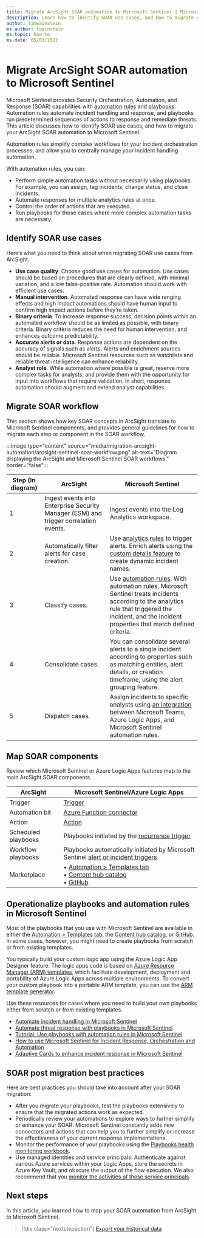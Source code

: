 ```yaml
---
title: Migrate ArcSight SOAR automation to Microsoft Sentinel | Microsoft Docs
description: Learn how to identify SOAR use cases, and how to migrate your ArcSight SOAR automation to Microsoft Sentinel.
author: limwainstein
ms.author: lwainstein
ms.topic: how-to
ms.date: 05/03/2022
---
```


# Migrate ArcSight SOAR automation to Microsoft Sentinel

Microsoft Sentinel provides Security Orchestration, Automation, and Response (SOAR) capabilities with [automation rules](automate-incident-handling-with-automation-rules.md) and [playbooks](tutorial-respond-threats-playbook.md). Automation rules automate incident handling and response, and playbooks run predetermined sequences of actions to response and remediate threats. This article discusses how to identify SOAR use cases, and how to migrate your ArcSight SOAR automation to Microsoft Sentinel.

Automation rules simplify complex workflows for your incident orchestration processes, and allow you to centrally manage your incident handling automation. 

With automation rules, you can: 
- Perform simple automation tasks without necessarily using playbooks. For example, you can assign, tag incidents, change status, and close incidents. 
- Automate responses for multiple analytics rules at once. 
- Control the order of actions that are executed. 
- Run playbooks for those cases where more complex automation tasks are necessary. 

## Identify SOAR use cases

Here’s what you need to think about when migrating SOAR use cases from ArcSight.
- **Use case quality**. Choose good use cases for automation. Use cases should be based on procedures that are clearly defined, with minimal variation, and a low false-positive rate. Automation should work with efficient use cases.
- **Manual intervention**. Automated response can have wide ranging effects and high impact automations should have human input to confirm high impact actions before they’re taken.
- **Binary criteria**. To increase response success, decision points within an automated workflow should be as limited as possible, with binary criteria. Binary criteria reduces the need for human intervention, and enhances outcome predictability.
- **Accurate alerts or data**. Response actions are dependent on the accuracy of signals such as alerts. Alerts and enrichment sources should be reliable. Microsoft Sentinel resources such as watchlists and reliable threat intelligence can enhance reliability.
- **Analyst role**. While automation where possible is great, reserve more complex tasks for analysts, and provide them with the opportunity for input into workflows that require validation. In short, response automation should augment and extend analyst capabilities. 

## Migrate SOAR workflow

This section shows how key SOAR concepts in ArcSight translate to Microsoft Sentinel components, and provides general guidelines for how to migrate each step or component in the SOAR workflow.

:::image type="content" source="media/migration-arcsight-automation/arcsight-sentinel-soar-workflow.png" alt-text="Diagram displaying the ArcSight and Microsoft Sentinel SOAR workflows." border="false":::

|Step (in diagram) |ArcSight  |Microsoft Sentinel |
|---------|---------|---------|
|1 |Ingest events into Enterprise Security Manager (ESM) and trigger correlation events.     |Ingest events into the Log Analytics workspace.     |
|2 |Automatically filter alerts for case creation.     |Use [analytics rules](detect-threats-built-in.md) to trigger alerts. Enrich alerts using the [custom details feature](surface-custom-details-in-alerts.md) to create dynamic incident names.   |
|3 |Classify cases. |Use [automation rules](automate-incident-handling-with-automation-rules.md). With automation rules, Microsoft Sentinel treats incidents according to the analytics rule that triggered the incident, and the incident properties that match defined criteria. |
|4 |Consolidate cases. |You can consolidate several alerts to a single incident according to properties such as matching entities, alert details, or creation timeframe, using the alert grouping feature. |
|5 |Dispatch cases. |Assign incidents to specific analysts using [an integration](https://techcommunity.microsoft.com/t5/microsoft-sentinel-blog/automate-incident-assignment-with-shifts-for-teams/ba-p/2297549) between Microsoft Teams, Azure Logic Apps, and Microsoft Sentinel automation rules. |

## Map SOAR components 

Review which Microsoft Sentinel or Azure Logic Apps features map to the main ArcSight SOAR components.

|ArcSight  |Microsoft Sentinel/Azure Logic Apps  |
|---------|---------|
|Trigger     |[Trigger](../logic-apps/logic-apps-overview.md)         |
|Automation bit     |[Azure Function connector](../logic-apps/logic-apps-azure-functions.md)         |
|Action     |[Action](../logic-apps/logic-apps-overview.md)         |
|Scheduled playbooks     |Playbooks initiated by the [recurrence trigger](../connectors/connectors-native-recurrence.md)         |
|Workflow playbooks     |Playbooks automatically initiated by Microsoft Sentinel [alert or incident triggers](playbook-triggers-actions.md)         |
|Marketplace     |• [Automation > Templates tab](use-playbook-templates.md)<br>• [Content hub catalog](sentinel-solutions-catalog.md)<br>• [GitHub](https://github.com/Azure/Azure-Sentinel/tree/master/Playbooks/Block-OnPremADUser) |

## Operationalize playbooks and automation rules in Microsoft Sentinel

Most of the playbooks that you use with Microsoft Sentinel are available in either the [Automation > Templates tab](use-playbook-templates.md), the [Content hub catalog](sentinel-solutions-catalog.md), or [GitHub](https://github.com/Azure/Azure-Sentinel/tree/master/Playbooks/Block-OnPremADUser). In some cases, however, you might need to create playbooks from scratch or from existing templates.

You typically build your custom logic app using the Azure Logic App Designer feature. The logic apps code is based on [Azure Resource Manager (ARM) templates](../azure-resource-manager/templates/overview.md), which facilitate development, deployment and portability of Azure Logic Apps across multiple environments. To convert your custom playbook into a portable ARM template, you can use the [ARM template generator](https://techcommunity.microsoft.com/t5/microsoft-sentinel-blog/export-microsoft-sentinel-playbooks-or-azure-logic-apps-with/ba-p/3275898).

Use these resources for cases where you need to build your own playbooks either from scratch or from existing templates.
- [Automate incident handling in Microsoft Sentinel](automate-incident-handling-with-automation-rules.md)
- [Automate threat response with playbooks in Microsoft Sentinel](automate-responses-with-playbooks.md)
- [Tutorial: Use playbooks with automation rules in Microsoft Sentinel](tutorial-respond-threats-playbook.md)
- [How to use Microsoft Sentinel for Incident Response, Orchestration and Automation](https://techcommunity.microsoft.com/t5/microsoft-sentinel-blog/how-to-use-azure-sentinel-for-incident-response-orchestration/ba-p/2242397)
- [Adaptive Cards to enhance incident response in Microsoft Sentinel](https://techcommunity.microsoft.com/t5/microsoft-sentinel-blog/using-microsoft-teams-adaptive-cards-to-enhance-incident/ba-p/3330941)

## SOAR post migration best practices

Here are best practices you should take into account after your SOAR migration:

- After you migrate your playbooks, test the playbooks extensively to ensure that the migrated actions work as expected.
- Periodically review your automations to explore ways to further simplify or enhance your SOAR. Microsoft Sentinel constantly adds new connectors and actions that can help you to further simplify or increase the effectiveness of your current response implementations.
- Monitor the performance of your playbooks using the [Playbooks health monitoring workbook](https://techcommunity.microsoft.com/t5/microsoft-sentinel-blog/what-s-new-monitoring-your-logic-apps-playbooks-in-azure/ba-p/1873211).
- Use managed identities and service principals: Authenticate against various Azure services within your Logic Apps, store the secrets in Azure Key Vault, and obscure the output of the flow execution. We also recommend that you  [monitor the activities of these service principals](https://techcommunity.microsoft.com/t5/azure-sentinel/non-interactive-logins-minimizing-the-blind-spot/ba-p/2287932).

## Next steps

In this article, you learned how to map your SOAR automation from ArcSight to Microsoft Sentinel. 

> [!div class="nextstepaction"]
> [Export your historical data](migration-arcsight-historical-data.md)